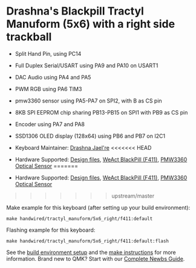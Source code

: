 # Drashna's Blackpill Tractyl Manuform (5x6) with a right side trackball


* Split Hand Pin, using PC14
* Full Duplex Serial/USART using PA9 and PA10 on USART1
* DAC Audio using PA4 and PA5
* PWM RGB using PA6 TIM3
* pmw3360 sensor using PA5-PA7 on SPI2, with B as CS pin
* 8KB SPI EEPROM chip sharing PB13-PB15 on SPI1 with PB9 as CS pin
* Encoder using PA7 and PA8
* SSD1306 OLED display (128x64) using PB6 and PB7 on I2C1

* Keyboard Maintainer: [Drashna Jael're](https://github.com/drashna)
<<<<<<< HEAD
* Hardware Supported: [Design files](https://gitlab.com/keyboards1/dm_r_track/-/tree/master/boolean), [WeAct BlackPill (F411)](https://github.com/WeActTC/MiniSTM32F4x1), [PMW3360 Optical Sensor](https://www.tindie.com/products/jkicklighter/pmw3360-motion-sensor/)
=======
* Hardware Supported: [Design files](https://gitlab.com/keyboards1/dm_r_track/-/tree/master/boolean), [WeAct BlackPill (F411)](https://github.com/WeActStudio/WeActStudio.MiniSTM32F4x1), [PMW3360 Optical Sensor](https://www.tindie.com/products/jkicklighter/pmw3360-motion-sensor/)
>>>>>>> upstream/master

Make example for this keyboard (after setting up your build environment):

    make handwired/tractyl_manuform/5x6_right/f411:default

Flashing example for this keyboard:

    make handwired/tractyl_manuform/5x6_right/f411:default:flash

See the [build environment setup](https://docs.qmk.fm/#/getting_started_build_tools) and the [make instructions](https://docs.qmk.fm/#/getting_started_make_guide) for more information. Brand new to QMK? Start with our [Complete Newbs Guide](https://docs.qmk.fm/#/newbs).
